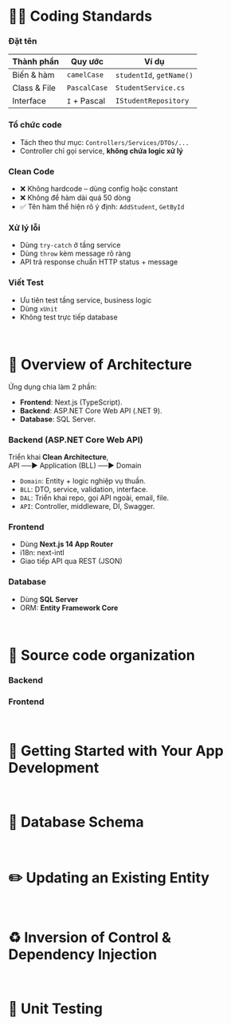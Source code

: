 # 🧑‍💻 Coding Standards

### Đặt tên

| Thành phần     | Quy ước       | Ví dụ                |
|----------------|----------------|-----------------------|
| Biến & hàm     | `camelCase`     | `studentId`, `getName()` |
| Class & File   | `PascalCase`    | `StudentService.cs`   |
| Interface      | `I` + Pascal    | `IStudentRepository`  |

### Tổ chức code

- Tách theo thư mục: `Controllers/Services/DTOs/...`
- Controller chỉ gọi service, **không chứa logic xử lý**

### Clean Code

- ❌ Không hardcode – dùng config hoặc constant
- ❌ Không để hàm dài quá 50 dòng
- ✅ Tên hàm thể hiện rõ ý định: `AddStudent`, `GetById`

### Xử lý lỗi

- Dùng `try-catch` ở tầng service
- Dùng `throw` kèm message rõ ràng
- API trả response chuẩn HTTP status + message

### Viết Test

- Ưu tiên test tầng service, business logic
- Dùng `xUnit`
- Không test trực tiếp database

</br>

# 🧠 Overview of Architecture

Ứng dụng chia làm 2 phần:

- **Frontend**: Next.js (TypeScript). 
- **Backend**: ASP.NET Core Web API (.NET 9).
- **Database**: SQL Server.

### Backend (ASP.NET Core Web API)
Triển khai **Clean Architecture**, </br>
API ──▶ Application (BLL) ──▶ Domain

- `Domain`: Entity + logic nghiệp vụ thuần.
- `BLL`: DTO, service, validation, interface.
- `DAL`: Triển khai repo, gọi API ngoài, email, file.
- `API`: Controller, middleware, DI, Swagger.


### Frontend

- Dùng **Next.js 14 App Router**
- i18n: next-intl
- Giao tiếp API qua REST (JSON)

### Database
- Dùng **SQL Server**
- ORM: **Entity Framework Core**

</br>

# 📁 Source code organization
### Backend

### Frontend

</br>

# 🚀 Getting Started with Your App Development

</br>

# 🧬 Database Schema

</br>

# ✏️ Updating an Existing Entity

</br>

# ♻️ Inversion of Control & Dependency Injection

</br>

# 🧪 Unit Testing

</br>




